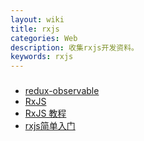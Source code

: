 ```yaml
---
layout: wiki
title: rxjs
categories: Web
description: 收集rxjs开发资料。
keywords: rxjs
---
```


###
- [redux-observable](https://redux-observable.js.org/)
- [RxJS](https://github.com/ReactiveX/RxJS)
- [RxJS 教程](https://segmentfault.com/a/1190000004293922)
- [rxjs简单入门](https://yq.aliyun.com/articles/65027)


